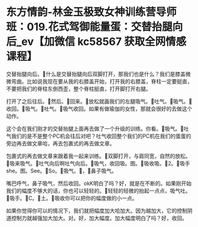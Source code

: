 # 东方情韵-林金玉极致女神训练营导师班：019.花式驾御能量蛋：交替抬腿向后_ev【加微信 kc58567 获取全网情感课程】

交替抬腿向后。🎼什么是交替抬腿向后双脚打开，那我们也是什么？我们是膝盖微微弯曲。比如说我现在要从我的右膝盖开始，打开我的右膝盖，脊柱一定要挺直，不要把我们的脊柱东倒西歪，整个脊柱挺直，打开脚打开右腿。

打开了之后往后。🎼然后。🎼回来。🎼放松就画我们的左腿吸气。🎼吐气。🎼吸气。🎼收回。🎼吸气。🎼吐气。🎼吸气收回。如果有做瑜伽的女性，那就会很好的去做这个动作。

这个会在我们刚才的交替抬腿上面再去做了一个升级的训练。你看。🎼吸气。🎼吐气我们的是不是整个PC机会往后对吧？吐气收回整个我们的PC机在我们的蛋蛋的旁边再去做文章哈，再去包裹式的再去做文章。

包裹式的再去做文章来跟着我一起来训练。🎼双脚打开，与肩同宽，自然的放松。🎼吸来吸气。🎼吐气向后啊吐气向后。🎼吸气，收回吸。图。🎼吸收吸。🎼2。🎼吸手 she。图。See。🎼So。🎼吸气。🎼，🎼鼻子吸气。

嘴巴呼气，鼻子吸气，然后收回。okK明白了吗？好，就是在不断的。如果刚开始我们的幅度不够大的话，你也可以轻轻的。🎼轻轻的轻微的抬起一点点，吸气吐。🎼吸手。🎼C。🎼土。🎼吸收你可以把你的幅度做的小一点。

如果你觉得你可以的情况下，我们就把幅度加大哈加大。因为越加大，它的控制阴道控制力就越强加大加大。对。好，加大幅度。加大幅度明白了吗？好，收回。

